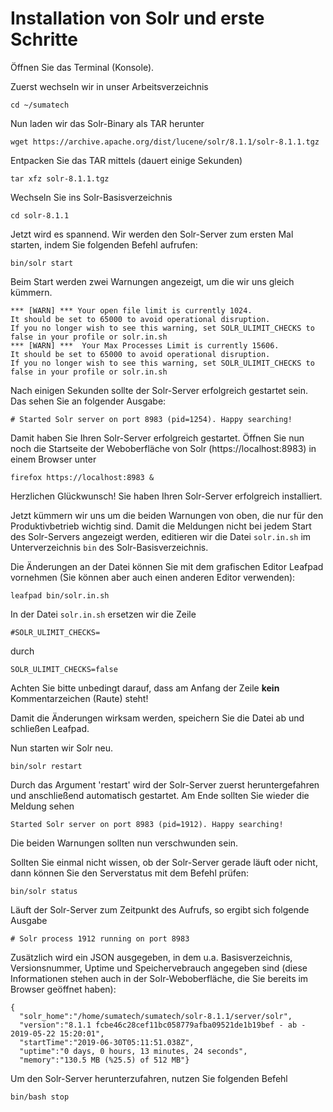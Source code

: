 # Installation von Solr und erste Schritte

Öffnen Sie das Terminal (Konsole).

Zuerst wechseln wir in unser Arbeitsverzeichnis
```
cd ~/sumatech
```

Nun laden wir das Solr-Binary als TAR herunter
```
wget https://archive.apache.org/dist/lucene/solr/8.1.1/solr-8.1.1.tgz
```

Entpacken Sie das TAR mittels (dauert einige Sekunden)
```
tar xfz solr-8.1.1.tgz
```

Wechseln Sie ins Solr-Basisverzeichnis
```
cd solr-8.1.1
```

Jetzt wird es spannend. Wir werden den Solr-Server zum ersten Mal starten, indem Sie folgenden Befehl aufrufen:
```
bin/solr start
```

Beim Start werden zwei Warnungen angezeigt, um die wir uns gleich kümmern.
```
*** [WARN] *** Your open file limit is currently 1024.  
It should be set to 65000 to avoid operational disruption. 
If you no longer wish to see this warning, set SOLR_ULIMIT_CHECKS to false in your profile or solr.in.sh
*** [WARN] ***  Your Max Processes Limit is currently 15606. 
It should be set to 65000 to avoid operational disruption. 
If you no longer wish to see this warning, set SOLR_ULIMIT_CHECKS to false in your profile or solr.in.sh
```

Nach einigen Sekunden sollte der Solr-Server erfolgreich gestartet sein. Das sehen Sie an folgender Ausgabe:
```
# Started Solr server on port 8983 (pid=1254). Happy searching!
```
Damit haben Sie Ihren Solr-Server erfolgreich gestartet.
Öffnen Sie nun noch die Startseite der Weboberfläche von Solr (https://localhost:8983) in einem Browser unter
```
firefox https://localhost:8983 &
```

Herzlichen Glückwunsch! Sie haben Ihren Solr-Server erfolgreich installiert.

Jetzt kümmern wir uns um die beiden Warnungen von oben, die nur für den Produktivbetrieb wichtig sind.
Damit die Meldungen nicht bei jedem Start des Solr-Servers angezeigt werden, editieren wir die Datei `solr.in.sh`
im Unterverzeichnis `bin` des Solr-Basisverzeichnis.

Die Änderungen an der Datei können Sie mit dem grafischen Editor Leafpad vornehmen (Sie können aber auch einen anderen Editor verwenden):
```
leafpad bin/solr.in.sh
```

In der Datei `solr.in.sh` ersetzen wir die Zeile
```
#SOLR_ULIMIT_CHECKS=
```
durch
```
SOLR_ULIMIT_CHECKS=false
```
Achten Sie bitte unbedingt darauf, dass am Anfang der Zeile **kein** Kommentarzeichen (Raute) steht!

Damit die Änderungen wirksam werden, speichern Sie die Datei ab und schließen Leafpad.

Nun starten wir Solr neu.
```
bin/solr restart
```

Durch das Argument 'restart' wird der Solr-Server zuerst heruntergefahren und anschließend automatisch gestartet. 
Am Ende sollten Sie wieder die Meldung sehen
```
Started Solr server on port 8983 (pid=1912). Happy searching!
```
Die beiden Warnungen sollten nun verschwunden sein.

Sollten Sie einmal nicht wissen, ob der Solr-Server gerade läuft oder nicht, dann können Sie den Serverstatus mit dem Befehl prüfen:
```
bin/solr status
```

Läuft der Solr-Server zum Zeitpunkt des Aufrufs, so ergibt sich folgende Ausgabe
```
# Solr process 1912 running on port 8983
```

Zusätzlich wird ein JSON ausgegeben, in dem u.a. Basisverzeichnis, Versionsnummer, Uptime und Speichervebrauch angegeben sind 
(diese Informationen stehen auch in der Solr-Weboberfläche, die Sie bereits im Browser geöffnet haben):
```
{
  "solr_home":"/home/sumatech/sumatech/solr-8.1.1/server/solr",
  "version":"8.1.1 fcbe46c28cef11bc058779afba09521de1b19bef - ab - 2019-05-22 15:20:01",
  "startTime":"2019-06-30T05:11:51.038Z",
  "uptime":"0 days, 0 hours, 13 minutes, 24 seconds",
  "memory":"130.5 MB (%25.5) of 512 MB"}
```

Um den Solr-Server herunterzufahren, nutzen Sie folgenden Befehl
```
bin/bash stop
```


